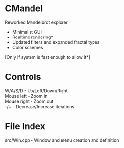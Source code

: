 # CMandel
Reworked Mandelbrot explorer
- Minimalist GUI
- Realtime rendering*
- Updated filters and expanded fractal types
- Color schemes

[Only if system is fast enough to allow it*]

# Controls
W/A/S/D - Up/Left/Down/Right     
Mouse left - Zoom in     
Mouse right - Zoom out     
-/+ - Decrease/Increase iterations     

# File Index    
src/Win.cpp - Window and menu creation and definition
